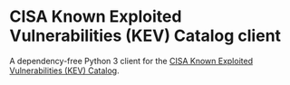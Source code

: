 # CISA Known Exploited Vulnerabilities (KEV) Catalog client

A dependency-free Python 3 client for the [CISA Known Exploited Vulnerabilities (KEV) Catalog](https://www.cisa.gov/known-exploited-vulnerabilities-catalog).
